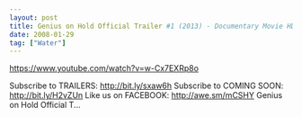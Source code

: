 ```yaml
---
layout: post
title: Genius on Hold Official Trailer #1 (2013) - Documentary Movie HD
date: 2008-01-29
tag: ["Water"]
---
```


https://www.youtube.com/watch?v=w-Cx7EXRp8o  

Subscribe to TRAILERS: http://bit.ly/sxaw6h Subscribe to COMING SOON: http://bit.ly/H2vZUn Like us on FACEBOOK: http://awe.sm/mCSHY Genius on Hold Official T...